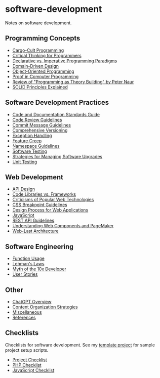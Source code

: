 # software-development
Notes on software development.

## Programming Concepts

* [Cargo-Cult Programming](docs/cargo_cult.md)
* [Critical Thinking for Programmers](docs/critical_thinking.md)
* [Declarative vs. Imperative Programming Paradigms](docs/declarative_programming.md)
* [Domain-Driven Design](docs/domain-driven_design.md)
* [Object-Oriented Programming](docs/oop.md)
* [Proof in Computer Programming](docs/proof.md)
* [Review of "Programming as Theory Building" by Peter Naur](docs/theory_building.md)
* [SOLID Principles Explained](docs/solid_principles.md)

## Software Development Practices

* [Code and Documentation Standards Guide](docs/coding_standards.md)
* [Code Review Guidelines](docs/code_reviews.md)
* [Commit Message Guidelines](docs/commit_messages.md) 
* [Comprehensive Versioning](docs/versioning.md)
* [Exception Handling](docs/exception_handling.md)
* [Feature Creep](docs/feature_creep.md)
* [Namespace Guidelines](docs/namespaces.md)
* [Software Testing](docs/software_testing.md)
* [Strategies for Managing Software Upgrades](docs/upgrade_strategy.md)
* [Unit Testing](docs/unit_testing.md)

## Web Development

* [API Design](docs/api_design.md)
* [Code Libraries vs. Frameworks](docs/code_libraries.md)
* [Criticisms of Popular Web Technologies](docs/tech_criticisms.md)
* [CSS Breakpoint Guidelines](docs/css_breakpoints.md) 
* [Design Process for Web Applications](docs/design_process.md)
* [JavaScript](docs/javascript.md)
* [REST API Guidelines](docs/rest_apis.md)
* [Understanding Web Components and PageMaker](docs/web_components.md)
* [Web-Last Architecture](docs/web-last.md)

## Software Engineering

* [Function Usage](docs/functions.md)
* [Lehman's Laws](docs/lehmans_laws.md)
* [Myth of the 10x Developer](docs/10x_developer_myth.md)
* [User Stories](docs/user_stories.md)

## Other

* [ChatGPT Overview](docs/chatgpt.md) 
* [Content Organization Strategies](docs/organizing.md)
* [Miscellaneous](docs/misc.md)
* [References](docs/references.md)

## Checklists

Checklists for software development. See my [template
project](https://github.com/douglasgreen/template) for sample project setup
scripts.

* [Project Checklist](docs/checklists.project.md)
* [PHP Checklist](docs/checklists/php.md)
* [JavaScript Checklist](docs/checklists/js.md)
